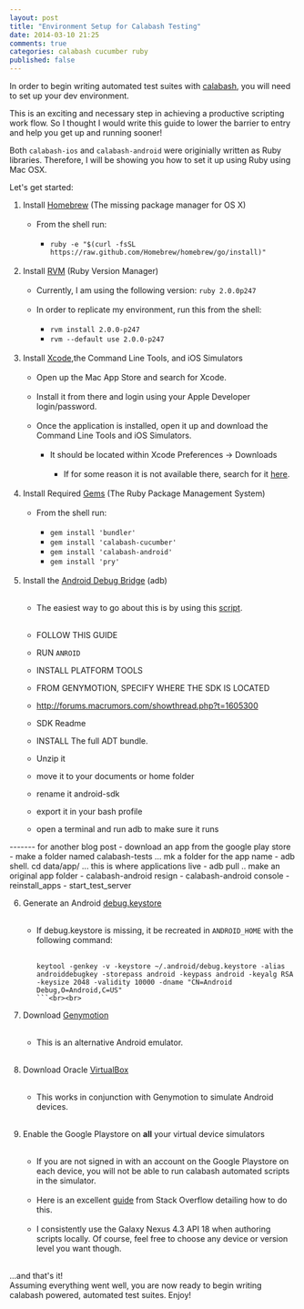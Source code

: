 ```yaml
---
layout: post
title: "Environment Setup for Calabash Testing"
date: 2014-03-10 21:25
comments: true
categories: calabash cucumber ruby
published: false
---
```


In order to begin writing automated test suites with <a href="http://calaba.sh/" target="_blank">calabash</a>, you will need to set up your dev environment.

This is an exciting and necessary step in achieving a productive scripting work flow. So I thought I would write this guide to lower the barrier to entry and help you get up and running sooner!

Both `calabash-ios` and `calabash-android` were originially written as Ruby libraries. Therefore, I will be showing you how to set it up using Ruby using Mac OSX.

Let's get started:<br>

1.  Install <a href="http://brew.sh/" target="_blank">Homebrew</a> (The missing package manager for OS X)<br><br>
    - From the shell run:<br><br>
      - `ruby -e "$(curl -fsSL https://raw.github.com/Homebrew/homebrew/go/install)"`<br><br>
2.  Install <a href="https://rvm.io/" target="_blank">RVM</a> (Ruby Version Manager)<br><br>
    - Currently, I am using the following version: `ruby 2.0.0p247`<br><br>
    - In order to replicate my environment, run this from the shell:<br><br>
      - `rvm install 2.0.0-p247`
      - `rvm --default use 2.0.0-p247`<br><br>
3.  Install <a href="https://developer.apple.com/xcode/" target="_blank">Xcode</a>,the Command Line Tools, and iOS Simulators<br><br>
    - Open up the Mac App Store and search for Xcode.<br><br>
    - Install it from there and login using your Apple Developer login/password.<br><br>
    - Once the application is installed, open it up and download the Command Line Tools and iOS Simulators.<br><br>
      - It should be located within Xcode Preferences -> Downloads<br><br>
        - If for some reason it is not available there, search for it <a href="https://daw.apple.com/cgi-bin/WebObjects/DSAuthWeb.woa/wa/login?&appIdKey=891bd3417a7776362562d2197f89480a8547b108fd934911bcbea0110d07f757&path=%2F%2Fdownloads%2Findex.action#" target="_blank">here</a>.<br><br>
4.  Install Required <a href="http://rubygems.org/" target="_blank">Gems</a> (The Ruby Package Management System)<br><br>
    - From the shell run:<br><br>
      - `gem install 'bundler'`
      - `gem install 'calabash-cucumber'`
      - `gem install 'calabash-android'`
      - `gem install 'pry'`<br><br>
5.  Install the <a href="http://developer.android.com/tools/help/adb.html" target="_blank">Android Debug Bridge</a> (adb)<br><br>
    - The easiest way to go about this is by using this <a href="https://code.google.com/p/adb-fastboot-install/downloads/detail?name=Androidv4.zip&can=2&q=" target="_blank">script</a>.<br><br>

    - FOLLOW THIS GUIDE
    - RUN `ANROID`
    - INSTALL PLATFORM TOOLS
    - FROM GENYMOTION, SPECIFY WHERE THE SDK IS LOCATED
    - http://forums.macrumors.com/showthread.php?t=1605300
    - SDK Readme
    - INSTALL The full ADT bundle.
    - Unzip it
    - move it to your documents or home folder
    - rename it android-sdk
    - export it in your bash profile
    - open a terminal and run adb to make sure it runs

------- for another blog post
    - download an app from the google play store
    - make a folder named calabash-tests ... mk a folder for the app name
    - adb shell. cd data/app/ ... this is where applications live
    - adb pull .. make an original app folder
    - calabash-android resign
    - calabash-android console
    - reinstall_apps
    - start_test_server

6.  Generate an Android <a href="https://github.com/calabash/calabash-android/wiki/Running-Calabash-Android" target="_blank">debug.keystore</a><br><br>

    - If debug.keystore is missing, it be recreated in `ANDROID_HOME` with the following command:<br><br>
      ```
      keytool -genkey -v -keystore ~/.android/debug.keystore -alias androiddebugkey -storepass android -keypass android -keyalg RSA -keysize 2048 -validity 10000 -dname "CN=Android Debug,O=Android,C=US"
      ```<br><br>
7.  Download <a href="https://cloud.genymotion.com/page/launchpad/download/" target="_blank">Genymotion</a><br><br>
    - This is an alternative Android emulator.<br><br>
8.  Download Oracle <a href="https://www.virtualbox.org/wiki/Downloads" target="_blank">VirtualBox</a><br><br>
    - This works in conjunction with Genymotion to simulate Android devices.<br><br>
9.  Enable the Google Playstore on **all** your virtual device simulators<br><br>
    - If you are not signed in with an account on the Google Playstore on each device, you will not be able to run calabash automated scripts in the simulator.<br><br>
    - Here is an excellent <a href="http://stackoverflow.com/questions/17831990/how-do-you-install-google-frameworks-play-accounts-etc-on-a-genymotion-virtu" target="_blank">guide</a> from Stack Overflow detailing how to do this.<br><br>
    - I consistently use the Galaxy Nexus 4.3 API 18 when authoring scripts locally. Of course, feel free to choose any device or version level you want though.<br><br>

...and that's it!<br>
Assuming everything went well, you are now ready to begin writing calabash powered, automated test suites. Enjoy!










